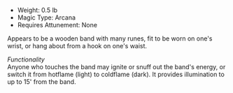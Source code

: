 - Weight: 0.5 lb
- Magic Type: Arcana
- Requires Attunement: None
 
Appears to be a wooden band with many runes, fit to be worn on one's wrist, or hang about from a hook on one's waist.
 
_Functionality_  
Anyone who touches the band may ignite or snuff out the band's energy, or switch it from hotflame (light) to coldflame (dark). It provides illumination to up to 15' from the band.